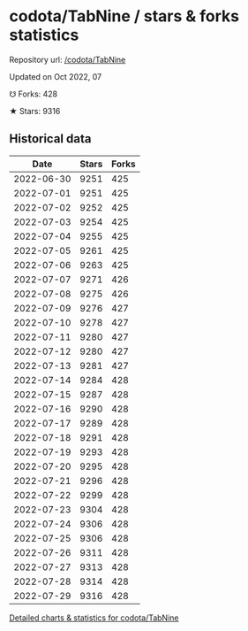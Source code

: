 # codota/TabNine / stars & forks statistics

Repository url: [/codota/TabNine](https://github.com/codota/TabNine)

Updated on Oct 2022, 07

☋ Forks: 428

★ Stars: 9316

## Historical data
| Date | Stars | Forks |
|------|-------|-------|
| 2022-06-30 | 9251 | 425 | 
| 2022-07-01 | 9251 | 425 | 
| 2022-07-02 | 9252 | 425 | 
| 2022-07-03 | 9254 | 425 | 
| 2022-07-04 | 9255 | 425 | 
| 2022-07-05 | 9261 | 425 | 
| 2022-07-06 | 9263 | 425 | 
| 2022-07-07 | 9271 | 426 | 
| 2022-07-08 | 9275 | 426 | 
| 2022-07-09 | 9276 | 427 | 
| 2022-07-10 | 9278 | 427 | 
| 2022-07-11 | 9280 | 427 | 
| 2022-07-12 | 9280 | 427 | 
| 2022-07-13 | 9281 | 427 | 
| 2022-07-14 | 9284 | 428 | 
| 2022-07-15 | 9287 | 428 | 
| 2022-07-16 | 9290 | 428 | 
| 2022-07-17 | 9289 | 428 | 
| 2022-07-18 | 9291 | 428 | 
| 2022-07-19 | 9293 | 428 | 
| 2022-07-20 | 9295 | 428 | 
| 2022-07-21 | 9296 | 428 | 
| 2022-07-22 | 9299 | 428 | 
| 2022-07-23 | 9304 | 428 | 
| 2022-07-24 | 9306 | 428 | 
| 2022-07-25 | 9306 | 428 | 
| 2022-07-26 | 9311 | 428 | 
| 2022-07-27 | 9313 | 428 | 
| 2022-07-28 | 9314 | 428 | 
| 2022-07-29 | 9316 | 428 | 


[Detailed charts & statistics for codota/TabNine](https://reviewgithub.com/rep/codota/TabNine)

